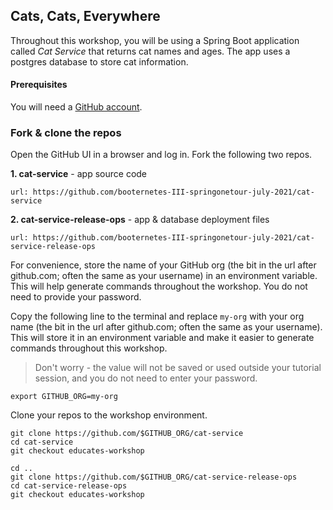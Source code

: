 ## Cats, Cats, Everywhere

Throughout this workshop, you will be using a Spring Boot application called _Cat Service_ that returns cat names and ages. The app uses a postgres database to store cat information.

#### Prerequisites

You will need a [GitHub account](https://github.com).

### Fork & clone the repos

Open the GitHub UI in a browser and log in.
Fork the following two repos.

**1. cat-service** - app source code
```dashboard:open-url
url: https://github.com/booternetes-III-springonetour-july-2021/cat-service
```

**2. cat-service-release-ops** - app & database deployment files
```dashboard:open-url
url: https://github.com/booternetes-III-springonetour-july-2021/cat-service-release-ops
```

For convenience, store the name of your GitHub org (the bit in the url after github.com; often the same as your username) in an environment variable.
This will help generate commands throughout the workshop.
You do not need to provide your password.

Copy the following line to the terminal and replace `my-org` with your org name (the bit in the url after github.com; often the same as your username).
This will store it in an environment variable and make it easier to generate commands throughout this workshop.
> Don't worry - the value will not be saved or used outside your tutorial session, and you do not need to enter your password.
```copy
export GITHUB_ORG=my-org
```

Clone your repos to the workshop environment.
```execute-1
git clone https://github.com/$GITHUB_ORG/cat-service
cd cat-service
git checkout educates-workshop

cd ..
git clone https://github.com/$GITHUB_ORG/cat-service-release-ops
cd cat-service-release-ops
git checkout educates-workshop
```
